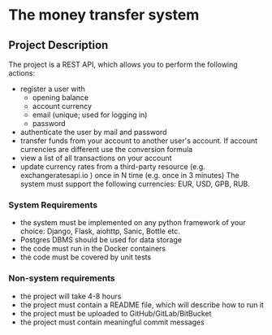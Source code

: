 # The money transfer system
## Project Description

The project is a REST API, which allows you to perform the following actions:

- register a user with
  - opening balance
  - account currency
  - email (unique; used for logging in)
  - password
- authenticate the user by mail and password
- transfer funds from your account to another user's account.
  If account currencies are different use the conversion formula
- view a list of all transactions on your account
- update currency rates from a third-party resource (e.g. exchangeratesapi.io ) once in N time (e.g. once in 3 minutes)
   The system must support the following currencies: EUR, USD, GPB, RUB.

### System Requirements
- the system must be implemented on any python framework of your choice: Django, Flask, aiohttp, Sanic, Bottle etc.
- Postgres DBMS should be used for data storage
- the code must run in the Docker containers
- the code must be covered by unit tests

### Non-system requirements
- the project will take 4-8 hours
- the project must contain a README file, which will describe how to run it
- the project must be uploaded to GitHub/GitLab/BitBucket
- the project must contain meaningful commit messages